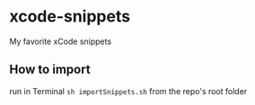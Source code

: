 # xcode-snippets
My favorite xCode snippets

## How to import
run in Terminal `sh importSnippets.sh` from the repo's root folder
